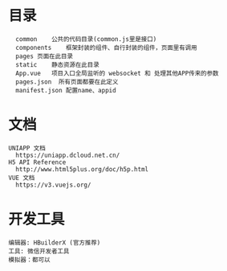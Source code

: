 <!--

 * @Descripttion: 说明
 * @Author: SUI
 * @Company: chorustek
 * @Date: 2020-12-23 09:56:14
 * @Version: 1.0.0
 * @LastEditors: SUI
 * @LastEditTime: 2021-07-08 10:53:14
 * @FilePath: \things\README.md
-->
# 目录
```
  common	公共的代码目录(common.js里是接口)
  components	框架封装的组件、自行封装的组件，页面里有调用
  pages	页面在此目录
  static	静态资源在此目录
  App.vue	项目入口全局监听的 websocket 和 处理其他APP传来的参数
  pages.json  所有页面都要在此定义
  manifest.json 配置name、appid

```

# 文档
```
UNIAPP 文档
  https://uniapp.dcloud.net.cn/
H5 API Reference
  http://www.html5plus.org/doc/h5p.html
VUE 文档
  https://v3.vuejs.org/

```

# 开发工具
```
编辑器: HBuilderX (官方推荐)
工具: 微信开发者工具
模拟器：都可以

```
